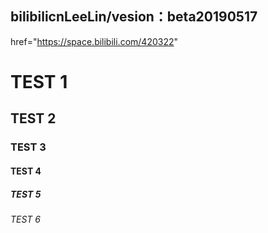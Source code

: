 ## bilibilicnLeeLin/vesion：beta20190517

href="https://space.bilibili.com/420322"

<h1>TEST 1</h1>
<h2>TEST 2</h2>
<h3>TEST 3</h3>
<h4>TEST 4</h4>
<h5>TEST 5</h5>
<h6>TEST 6</h6>

